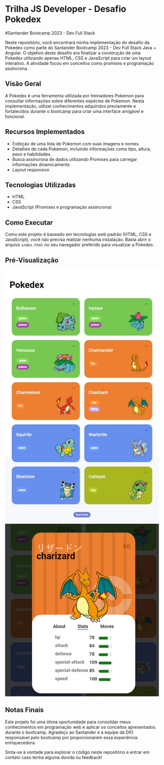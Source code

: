 # Trilha JS Developer - Desafio Pokedex
#Santander Bootcamp 2023 - Dev Full Stack

Neste repositório, você encontrará minha implementação do desafio da Pokedex como parte do Santander Bootcamp 2023 - Dev Full Stack Java + Angular. O objetivo deste desafio era finalizar a construção de uma Pokedex utilizando apenas HTML, CSS e JavaScript para criar um layout interativo. A atividade focou em conceitos como promises e programação assíncrona.

## Visão Geral

A Pokedex é uma ferramenta utilizada por treinadores Pokemon para consultar informações sobre diferentes espécies de Pokemon. Nesta implementação, utilizei conhecimentos adquiridos previamente e fortalecidos durante o bootcamp para criar uma interface amigável e funcional.

## Recursos Implementados

- Exibição de uma lista de Pokemon com suas imagens e nomes.
- Detalhes de cada Pokemon, incluindo informações como tipo, altura, peso e habilidades.
- Busca assíncrona de dados utilizando Promises para carregar informações dinamicamente.
- Layout responsivo

## Tecnologias Utilizadas

- HTML
- CSS
- JavaScript (Promises e programação assíncrona)

## Como Executar

Como este projeto é baseado em tecnologias web padrão (HTML, CSS e JavaScript), você não precisa realizar nenhuma instalação. Basta abrir o arquivo `index.html` no seu navegador preferido para visualizar a Pokedex.

## Pré-Visualização

![Pokedex Preview](https://github.com/Regismrs/js-developer-pokedex/blob/main/assets/imgs/preview-list.jpeg)
![Pokedex Card Preview](https://github.com/Regismrs/js-developer-pokedex/blob/main/assets/imgs/preview-card.jpg)

## Notas Finais

Este projeto foi uma ótima oportunidade para consolidar meus conhecimentos em programação web e aplicar os conceitos apresentados durante o bootcamp. Agradeço ao Santander e à equipe da DIO responsável pelo bootcamp por proporcionarem essa experiência enriquecedora.

Sinta-se à vontade para explorar o código neste repositório e entrar em contato caso tenha alguma dúvida ou feedback!
